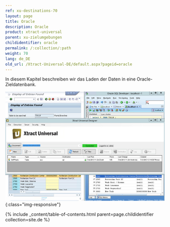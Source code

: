 ```yaml
---
ref: xu-destinations-70
layout: page
title: Oracle
description: Oracle
product: xtract-universal
parent: xu-zielumgebungen
childidentifier: oracle
permalink: /:collection/:path
weight: 70
lang: de_DE
old_url: /Xtract-Universal-DE/default.aspx?pageid=oracle
---
```


In diesem Kapitel beschreiben wir das Laden der Daten in eine Oracle-Zieldatenbank.

![Oracle-Extraction-Designer](/img/content/Oracle-Extraction-Designer.png){:class="img-responsive"}


{% include _content/table-of-contents.html parent=page.childidentifier collection=site.de %}